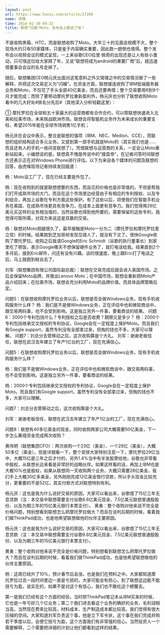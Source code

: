```yaml
---
layout: post
url: https://www.huxiu.com/article/27260
name: 虎嗅
time: 2014-01-30 09:32
title: 联想"闪婚"Moto，发布会上都说了啥？
---
```

不是收购黑莓、HTC，而是联想收购了Moto。大年三十的见面会规模不大，整个现场大约只有50家媒体，只是鉴于内容确实重要，因此跑一趟倒也值得。整个发布会以视频会议的模式呈现，一上来谷歌CEO拉里·佩奇的出现还是让人有些小激动，只可惜这位给大家拜了年，又说“联想将成为android的重要厂商”后，就迅速借董事会会议的名号走掉了。

随后，联想集团CEO杨元庆出面对这笔意料之外又情理之中的交易情况做了一些解释，并把这次交易定义为“闪婚”。在资金方面，联想接连收购了IBM低端服务器业务和Moto，不仅花了手头全部40亿美金，而且还要再借；整个交易要用6到9个月才能完成；而除了要带动摩托罗拉重新盈利外，杨元庆也分析了联想收购Moto看中的几大好处#排名分先后#（其他深入分析轻戳这里）：

① 摩托罗拉在全球和五十家最大的运营商都有合作合约，可以帮联想快速进入北美和拉美市场，未来挑战欧洲市场。联想会将智能机业务作为未来成长的重要支柱，希望2015年能在全球市场销售1亿手机；

杨元庆在会议中表示，整合是联想的强项（IBM、NEC、Medion、CCE），而联想的组织结构适合多元业务。又提到第一部手机就是Moto的（其实我们也是……而且还有人的手机一夜间变联想了）。凭借联想与运营商的关系，一定会让Moto重新站起来。小编想说的是，联想真不愧是传说中的“接盘帝”，在记者问答时间联想方还表示正在对Windows Phone进行评估。以下为来自各个媒体的问题及联想的回答，由虎嗅现场记者持续发回报道：

杨：Moto没工厂了，现在已经主要是外包了。

杨：现在收购到的就是联想想要的东西，而且花的价格也是非常值的。不但是帮我们打开成熟市场的大门，而且在这个市场里边经营由于有相应的专利授权、以及专利组合，再加上谷歌在专利方面这些保护。有了这些以后，将使我们在智能手机业务在美国、在成熟市场更具有竞争力，在成本上面更有竞争力。我们觉得用29亿美元买这样的业务相当值的，当然谷歌也得到他所要的，需要保留的这些专利，我觉得可取所需，对双方来说这是双赢的交易。

杨：联想对Moto觊觎很久了，最早接触是Moto一分为二（摩托罗拉和摩托罗拉爱立信）的时候。结果跑到芝加哥却发现见错人了，就没有下文了。很快Google收购了摩托罗拉。收购之后我请Google的Eric Schmidt（谷歌的执行董事长）到家里吃了顿饭，表示Google哪天不想保留硬件业务了，就打电话给我。结果直到2个多月前，接到Eric邮件，问还有没有兴趣。谈的很速度，晚上跟Eric打了电话之后，马上就跑到硅谷去了。

刘军（联想集团有限公司国际副总裁）：联想在交易完成后就会进入美国市场。之后会保留Moto品牌，并推出Lenovo Moto；在中国市场，联想会重新把Moto产品介绍回来；在拉美市场，联想会充分利用Moto的品牌价值。而具体品牌策略后定。

问题5：在联想收购摩托罗拉业务以后，联想是否会做Windows业务，现有手机收购服务什么样？ 杨：我们是不是做Windows业务，正在评估中也和微软商谈中，跟交易两码事，也不会受到影响。这是独立另外一件事，要看商谈的结果。 问题6：2000个专利包括什么？专利授权之后是否收费？期限又是多少？ 杨：2000个专利包括继承交叉授权的专利协议，Google会在一定程度上保护Moto。而且我们有Google support，虽然专利没有全部拿过来，但掏的钱也不多，大家可以理解。 问题7：刘总分去管移动之后，这次收购算是个大礼。 刘军：谢谢老板信任，联想在武汉去年建立了年产1亿台的工厂，现在充满信心。

问题5：在联想收购摩托罗拉业务以后，联想是否会做Windows业务，现有手机收购服务什么样？

杨：我们是不是做Windows业务，正在评估中也和微软商谈中，跟交易两码事，也不会受到影响。这是独立另外一件事，要看商谈的结果。

杨：2000个专利包括继承交叉授权的专利协议，Google会在一定程度上保护Moto。而且我们有Google support，虽然专利没有全部拿过来，但掏的钱也不多，大家可以理解。

问题7：刘总分去管移动之后，这次收购算是个大礼。

刘军：谢谢老板信任，联想在武汉去年建立了年产1亿台的工厂，现在充满信心。

问题8：联想有40多亿美金的现金，同时收购两家公司大概需要50亿美金，下一步怎么筹措资金完成两次收购？

黄伟明（联想集团CFO）：两次收购一个23亿（美金）、一个29亿（美金），大概50多亿（美金）。但是详细看一下，整个安排大家特别注意一下，摩托罗拉29亿当中，大概15亿是三年之后才付的，另外1.4%当中有半发股票给他，谷歌也非常看中股权，从联想长远来看是非常好的战略伙伴。如果这样看的话，再加上IBM也是大概10%也是股权，如果从联想同一天收购两个业务，大概只需要28亿美金，我们手上大概30亿多美金，另外刚刚完成12亿美金银行贷款，所以手头现金比较充分，更重要的不是52亿，其实付款方式对联想特别有利。

杨元庆：这也是我为什么说好交易的原因，大家可以看出来，谷歌借了15亿三年无息贷款（注：本交易中联想需要支付谷歌6.6亿美元现金、7.5亿美元联想普通股股份、以及为期三年的15亿美元银行本票支付）。 黄勇：整个收购对他来说不完全是价格问题，特别想看到联想怎么把摩托罗拉做大？而且在谈判后期的时候，看着我们做ThinkPad成功，也是他希望联想做他的伙伴主要原因。

杨元庆：这也是我为什么说好交易的原因，大家可以看出来，谷歌借了15亿三年无息贷款（注：本交易中联想需要支付谷歌6.6亿美元现金、7.5亿美元联想普通股股份、以及为期三年的15亿美元银行本票支付）。

黄勇：整个收购对他来说不完全是价格问题，特别想看到联想怎么把摩托罗拉做大？而且在谈判后期的时候，看着我们做ThinkPad成功，也是他希望联想做他的伙伴主要原因。

杨：这周已经升了10%，预计春节后会涨。也是我们在预料之中。大家都知道摩托罗拉过去一段时间里边一直是亏损的，大家可能会有担心，到了联想这边能不能扭亏为盈，说实在的，如果不是对这个有信心，我们也不敢吃这个螃蟹去。

第一是我们已经有这个方面的经验，当时把ThinkPad笔记本从IBM买来的时候，它也是一年亏好几个亿业务；第二个我们进去看这个业务的确好的业务，毛利润相当高，当然现在费率比较高，材料成本、生产制造成本都比较高，我们觉得有很大压缩的空间。大家知道刘军负责这个事，他是立下军令状，这个事在我们完成并购若干季度以后，会使它扭亏为盈，这个方面我们有非常强的信心。当然投资人一个需要解释，二个需要把详细的计划让他们都看到这样的结果。

